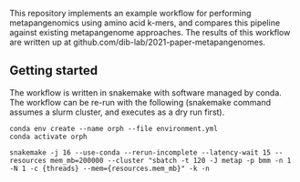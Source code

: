 This repository implements an example workflow for performing metapangenomics using amino acid k-mers, and compares this pipeline against existing metapangenome approaches.
The results of this workflow are written up at github.com/dib-lab/2021-paper-metapangenomes.

## Getting started

The workflow is written in snakemake with software managed by conda. The workflow can be re-run with the following (snakemake command assumes a slurm cluster, and executes as a dry run first).

```
conda env create --name orph --file environment.yml
conda activate orph

snakemake -j 16 --use-conda --rerun-incomplete --latency-wait 15 --resources mem_mb=200000 --cluster "sbatch -t 120 -J metap -p bmm -n 1 -N 1 -c {threads} --mem={resources.mem_mb}" -k -n
```
